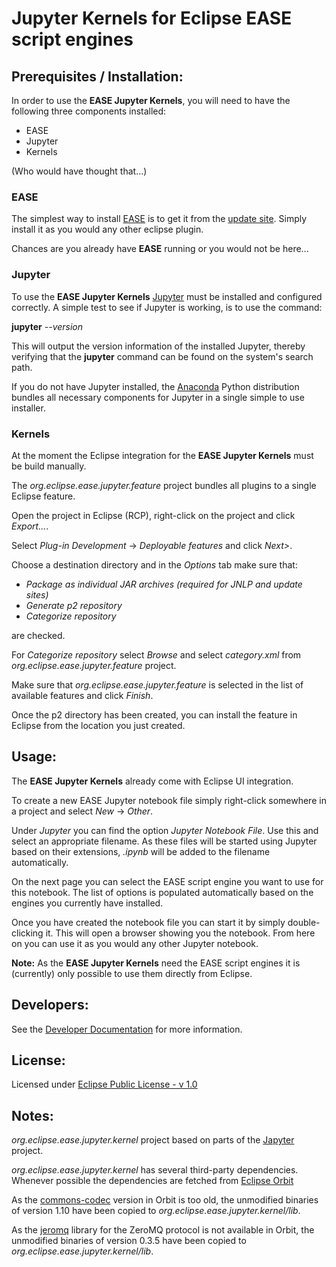 # Jupyter Kernels for Eclipse EASE script engines

## Prerequisites / Installation:

In order to use the **EASE Jupyter Kernels**, you will need to have the following three components installed:

+ EASE
+ Jupyter
+ Kernels

(Who would have thought that...)

### EASE

The simplest way to install [EASE](http://www.eclipse.org/ease/) is to get it from the [update site](http://download.eclipse.org/ease/update/release). Simply install it as you would any other eclipse plugin.

Chances are you already have **EASE** running or you would not be here...

### Jupyter

To use the **EASE Jupyter Kernels** [Jupyter](http://jupyter.org) must be installed and configured correctly. A simple test to see if Jupyter is working, is to use the command:

**jupyter** *--version*

This will output the version information of the installed Jupyter, thereby verifying that the **jupyter** command can be found on the system's search path.

If you do not have Jupyter installed, the [Anaconda](https://www.continuum.io/anaconda) Python distribution bundles all necessary components for Jupyter in a single simple to use installer.

### Kernels

At the moment the Eclipse integration for the **EASE Jupyter Kernels** must be build manually.

The *org.eclipse.ease.jupyter.feature* project bundles all plugins to a single Eclipse feature.

Open the project in Eclipse (RCP), right-click on the project and click *Export...*.

Select *Plug-in Development* -> *Deployable features* and click *Next>*.

Choose a destination directory and in the *Options* tab make sure that:

+ *Package as individual JAR archives (required for JNLP and update sites)*
+ *Generate p2 repository* 
+ *Categorize repository*

are checked.

For *Categorize repository* select *Browse* and select *category.xml* from *org.eclipse.ease.jupyter.feature* project.

Make sure that *org.eclipse.ease.jupyter.feature* is selected in the list of available features and click *Finish*.

Once the p2 directory has been created, you can install the feature in Eclipse from the location you just created.



## Usage:

The **EASE Jupyter Kernels** already come with Eclipse UI integration.

To create a new EASE Jupyter notebook file simply right-click somewhere in a project and select *New* -> *Other*. 

Under *Jupyter* you can find the option *Jupyter Notebook File*. Use this and select an appropriate filename. As these files will be started using Jupyter based on their extensions, *.ipynb* will be added to the filename automatically.

On the next page you can select the EASE script engine you want to use for this notebook. The list of options is populated automatically based on the engines you currently have installed.

Once you have created the notebook file you can start it by simply double-clicking it. This will open a browser showing you the notebook. From here on you can use it as you would any other Jupyter notebook.

**Note:** As the **EASE Jupyter Kernels** need the EASE script engines it is (currently) only possible to use them directly from Eclipse.


## Developers:

See the [Developer Documentation](DEVELOPERS.md) for more information.


## License:

Licensed under [Eclipse Public License - v 1.0](https://www.eclipse.org/legal/epl-v10.html)



## Notes:

*org.eclipse.ease.jupyter.kernel* project based on parts of the [Japyter](https://github.com/openanalytics/japyter) project.


*org.eclipse.ease.jupyter.kernel* has several third-party dependencies.
Whenever possible the dependencies are fetched from [Eclipse Orbit](http://www.eclipse.org/orbit/)

As the [commons-codec](https://commons.apache.org/proper/commons-codec/) version in Orbit is too old, the unmodified binaries of version 1.10 have been copied to *org.eclipse.ease.jupyter.kernel/lib*.

As the [jeromq](https://github.com/zeromq/jeromq) library for the ZeroMQ protocol is not available in Orbit, the unmodified binaries of version 0.3.5 have been copied to *org.eclipse.ease.jupyter.kernel/lib*.


